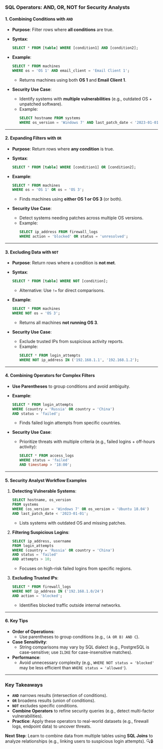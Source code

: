 ### **SQL Operators: AND, OR, NOT for Security Analysts**  

#### **1. Combining Conditions with `AND`**  
- **Purpose**: Filter rows where **all conditions** are true.  
- **Syntax**:  
  ```sql
  SELECT * FROM [table] WHERE [condition1] AND [condition2];
  ```  
- **Example**:  
  ```sql
  SELECT * FROM machines 
  WHERE os = 'OS 1' AND email_client = 'Email Client 1';
  ```  
  - Returns machines using both **OS 1** and **Email Client 1**.  

- **Security Use Case**:  
  - Identify systems with **multiple vulnerabilities** (e.g., outdated OS + unpatched software).  
  - Example:  
    ```sql
    SELECT hostname FROM systems 
    WHERE os_version = 'Windows 7' AND last_patch_date < '2023-01-01';
    ```  

---

#### **2. Expanding Filters with `OR`**  
- **Purpose**: Return rows where **any condition** is true.  
- **Syntax**:  
  ```sql
  SELECT * FROM [table] WHERE [condition1] OR [condition2];
  ```  
- **Example**:  
  ```sql
  SELECT * FROM machines 
  WHERE os = 'OS 1' OR os = 'OS 3';
  ```  
  - Finds machines using **either OS 1 or OS 3** (or both).  

- **Security Use Case**:  
  - Detect systems needing patches across multiple OS versions.  
  - Example:  
    ```sql
    SELECT ip_address FROM firewall_logs 
    WHERE action = 'blocked' OR status = 'unresolved';
    ```  

---

#### **3. Excluding Data with `NOT`**  
- **Purpose**: Return rows where a condition is **not met**.  
- **Syntax**:  
  ```sql
  SELECT * FROM [table] WHERE NOT [condition];
  ```  
  - Alternative: Use `!=` for direct comparisons.  
- **Example**:  
  ```sql
  SELECT * FROM machines 
  WHERE NOT os = 'OS 3';
  ```  
  - Returns all machines **not running OS 3**.  

- **Security Use Case**:  
  - Exclude trusted IPs from suspicious activity reports.  
  - Example:  
    ```sql
    SELECT * FROM login_attempts 
    WHERE NOT ip_address IN ('192.168.1.1', '192.168.1.2');
    ```  

---

#### **4. Combining Operators for Complex Filters**  
- **Use Parentheses** to group conditions and avoid ambiguity.  
- **Example**:  
  ```sql
  SELECT * FROM login_attempts 
  WHERE (country = 'Russia' OR country = 'China') 
  AND status = 'failed';
  ```  
  - Finds failed login attempts from specific countries.  

- **Security Use Case**:  
  - Prioritize threats with multiple criteria (e.g., failed logins + off-hours activity):  
    ```sql
    SELECT * FROM access_logs 
    WHERE status = 'failed' 
    AND timestamp > '18:00';
    ```  

---

#### **5. Security Analyst Workflow Examples**  
1. **Detecting Vulnerable Systems**:  
   ```sql
   SELECT hostname, os_version 
   FROM systems 
   WHERE (os_version = 'Windows 7' OR os_version = 'Ubuntu 18.04') 
   AND last_patch_date < '2023-01-01';
   ```  
   - Lists systems with outdated OS and missing patches.  

2. **Filtering Suspicious Logins**:  
   ```sql
   SELECT ip_address, username 
   FROM login_attempts 
   WHERE (country = 'Russia' OR country = 'China') 
   AND status = 'failed' 
   AND attempts > 10;
   ```  
   - Focuses on high-risk failed logins from specific regions.  

3. **Excluding Trusted IPs**:  
   ```sql
   SELECT * FROM firewall_logs 
   WHERE NOT ip_address IN ('192.168.1.0/24') 
   AND action = 'blocked';
   ```  
   - Identifies blocked traffic outside internal networks.  

---

#### **6. Key Tips**  
- **Order of Operations**:  
  - Use parentheses to group conditions (e.g., `(A OR B) AND C`).  
- **Case Sensitivity**:  
  - String comparisons may vary by SQL dialect (e.g., PostgreSQL is case-sensitive; use `ILIKE` for case-insensitive matches).  
- **Performance**:  
  - Avoid unnecessary complexity (e.g., `WHERE NOT status = 'blocked'` may be less efficient than `WHERE status = 'allowed'`).  

---

### **Key Takeaways**  
- **`AND`** narrows results (intersection of conditions).  
- **`OR`** broadens results (union of conditions).  
- **`NOT`** excludes specific conditions.  
- **Combine Operators** to refine security queries (e.g., detect multi-factor vulnerabilities).  
- **Practice**: Apply these operators to real-world datasets (e.g., firewall logs, endpoint data) to uncover threats.  

**Next Step**: Learn to combine data from multiple tables using **SQL Joins** to analyze relationships (e.g., linking users to suspicious login attempts). 🔍🔒